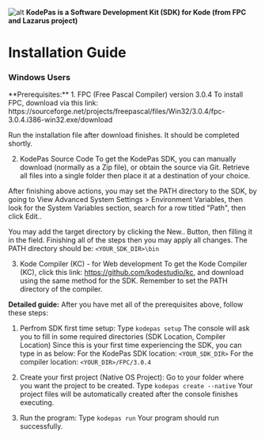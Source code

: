 ![alt](https://github.com/kodestudio/kodepas/blob/master/images/kodelogo.png)
**KodePas is a Software Development Kit (SDK) for Kode (from FPC and Lazarus project)**
<h1> Installation Guide </h1>
<h3> Windows Users </h3>
**Prerequisites:**
1. FPC (Free Pascal Compiler) version 3.0.4
To install FPC, download via this link: 
https://sourceforge.net/projects/freepascal/files/Win32/3.0.4/fpc-3.0.4.i386-win32.exe/download

Run the installation file after download finishes. It should be completed shortly.

2. KodePas Source Code
To get the KodePas SDK, you can manually download (normally as a Zip file), or obtain the source via Git.
Retrieve all files into a single folder then place it at a destination of your choice.

After finishing above actions, you may set the PATH directory to the SDK, by going to View Advanced System Settings > Environment Variables, then look for the 
System Variables section, search for a row titled "Path", then click Edit..

You may add the target directory by clicking the New.. Button, then filling it in the field. Finishing all of the steps then you may apply all changes.
The PATH directory should be: `<YOUR_SDK_DIR>\bin`

3. Kode Compiler (KC) - for Web development
To get the Kode Compiler (KC), click this link: https://github.com/kodestudio/kc, and download using the same method for the SDK. Remember to set the PATH directory of the compiler.

**Detailed guide:**
After you have met all of the prerequisites above, follow these steps:
1. Perfrom SDK first time setup:
   Type `kodepas setup`
   The console will ask you to fill in some required directories (SDK Location, Compiler Location)
   Since this is your first time experiencing the SDK, you can type in as below:
   For the KodePas SDK location: `<YOUR_SDK_DIR>`
   For the compiler location: `<YOUR_DIR>/FPC/3.0.4`

2. Create your first project (Native OS Project):
   Go to your folder where you want the project to be created.
   Type `kodepas create --native`
   Your project files will be automatically created after the console finishes executing.
 
3. Run the program:
   Type `kodepas run`
   Your program should run successfully.
   
   



